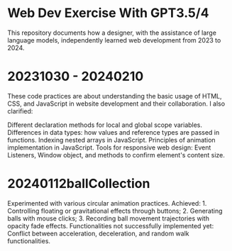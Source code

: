 # Web Dev Exercise With GPT3.5/4
This repository documents how a designer, with the assistance of large language models, independently learned web development from 2023 to 2024.

# 20231030 - 20240210
These code practices are about understanding the basic usage of HTML, CSS, and JavaScript in website development and their collaboration. I also clarified:

Different declaration methods for local and global scope variables.
Differences in data types: how values and reference types are passed in functions.
Indexing nested arrays in JavaScript.
Principles of animation implementation in JavaScript.
Tools for responsive web design: Event Listeners, Window object, and methods to confirm element's content size.

# 20240112ballCollection
Experimented with various circular animation practices. 
Achieved: 1. Controlling floating or gravitational effects through buttons; 2. Generating balls with mouse clicks; 3. Recording ball movement trajectories with opacity fade effects.
Functionalities not successfully implemented yet:
Conflict between acceleration, deceleration, and random walk functionalities.
